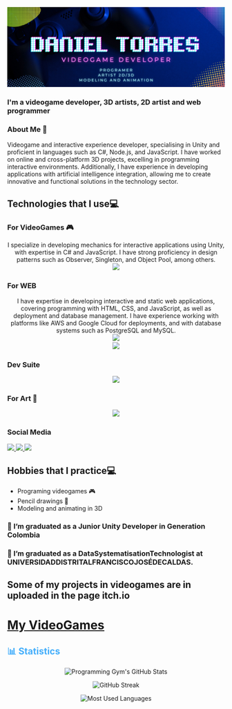 <img src="https://raw.githubusercontent.com/DanndxFull/DanndxFull/main/VideoGame%20Developer.png"/>

### I'm a videogame developer, 3D artists, 2D artist and web programmer

### About Me 🧔
<p>
Videogame and interactive experience developer, specialising in Unity and proficient in languages such as C#, Node.js, and JavaScript. I have worked on online and cross-platform 3D projects, excelling in programming interactive environments. Additionally, I have experience in developing applications with artificial intelligence integration, allowing me to create innovative and functional solutions in the technology sector.
</p>

## Technologies that I use💻
<h3> For VideoGames 🎮</h3>
  <p align="center">
    I specialize in developing mechanics for interactive applications using Unity, with expertise in C# and JavaScript. I have strong proficiency in design patterns such as Observer, Singleton, and Object Pool, among others.
    <br>
  <a href="https://skillicons.dev">
    <img src="https://skillicons.dev/icons?i=git,github,cs,unity,unrealengine,js,cpp" width="300"/>
  </a>
</p>
<h3> For WEB</h3>
  <p align="center">
    I have expertise in developing interactive and static web applications, covering programming with HTML, CSS, and JavaScript, as well as deployment and database management. I have experience working with platforms like AWS and Google Cloud for deployments, and with database systems such as PostgreSQL and MySQL.
    <br>
  <a href="https://skillicons.dev">
    <img src="https://skillicons.dev/icons?i=html,bootstrap,css,figma,heroku,java,mysql,postgres" width="500"/>
    <br>
    <img src="https://skillicons.dev/icons?i=aws,googlecloud" width="125"/>
  </a>
</p>
<h3> Dev Suite</h3>
  <p align="center">
  <a href="https://skillicons.dev">
    <img src="https://skillicons.dev/icons?i=vscode,visualstudio" width="200"/>
  </a>
</p>
<h3> For Art 🎨</h3>
  <p align="center">
  <a href="https://skillicons.dev">
    <img src="https://skillicons.dev/icons?i=blender" width="100"/>
  </a>
</p>
<h3> Social Media</h3>
<a href="https://www.instagram.com/danndxfull/?hl=en">
    <img src="https://skillicons.dev/icons?i=instagram" />
</a>
<a href="https://twitter.com/DanndxFull">
    <img src="https://skillicons.dev/icons?i=twitter" />
</a>
<a href="https://www.linkedin.com/in/daniel-torres-05147323b/">
    <img src="https://skillicons.dev/icons?i=linkedin" />
</a>

## Hobbies that I practice💻
* Programing videogames 🎮
* Pencil drawings 🎨
* Modeling and animating in 3D

### 🌱 I’m graduated as a Junior Unity Developer in Generation Colombia
### 📖 I’m graduated as a DataSystematisationTechnologist at UNIVERSIDADDISTRITALFRANCISCOJOSÉDECALDAS.


## Some of my projects in videogames are in uploaded in the page itch.io 
<h1><a href="https://danndxfull.itch.io">My VideoGames</a></h1>

<h2 style="color: #44AEFB">📊 Statistics</h2>

<div class="stats" align="center">

![Programming Gym's GitHub Stats]( https://github-readme-stats-git-masterrstaa-rickstaa.vercel.app/api?username=DanndxFull&hide=stars&count_private=true&show_icons=true&theme=algolia&border_radius=20)

![GitHub Streak](https://streak-stats.demolab.com/?user=DanndxFull&count_private=true&theme=algolia&border_radius=20)

![Most Used Languages]( https://github-readme-stats-git-masterrstaa-rickstaa.vercel.app/api/top-langs/?username=DanndxFull&layout=compact&show_icons=true&theme=algolia&border_radius=20)
</div>
